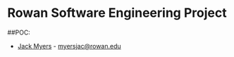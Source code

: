 # Rowan Software Engineering Project

##POC:
- [Jack Myers](http://jackmyers.info/) - myersjac@rowan.edu
